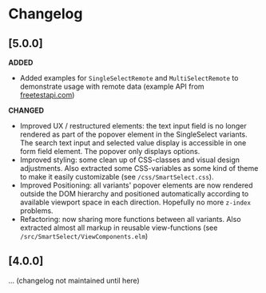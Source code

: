 # Changelog

## [5.0.0]

**ADDED**
- Added examples for `SingleSelectRemote` and `MultiSelectRemote` to demonstrate usage with remote data (example API from [freetestapi.com](https://freetestapi.com))

**CHANGED**
- Improved UX / restructured elements: the text input field is no longer rendered as part of the popover element in the SingleSelect variants. The search text input and selected value display is accessible in one form field element. The popover only displays options.
- Improved styling: some clean up of CSS-classes and visual design adjustments. Also extracted some CSS-variables as some kind of theme to make it easily customizable (see `/css/SmartSelect.css`).
- Improved Positioning: all variants' popover elements are now rendered outside the DOM hierarchy and positioned automatically according to available viewport space in each direction. Hopefully no more `z-index` problems.
- Refactoring: now sharing more functions between all variants. Also extracted almost all markup in reusable view-functions (see `/src/SmartSelect/ViewComponents.elm`)

## [4.0.0]

... (changelog not maintained until here)
